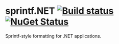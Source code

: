 # sprintf.NET   [![Build status](https://ci.appveyor.com/api/projects/status/pkp3ts4lfcyw0akx?svg=true)](https://ci.appveyor.com/project/adamhewitt627/sprintf-net) [![NuGet Status](http://img.shields.io/nuget/v/sprintf.NET.svg?style=flat)](https://www.nuget.org/packages/sprintf.NET/)
Sprintf-style formatting for .NET applications.
